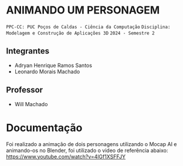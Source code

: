 # ANIMANDO UM PERSONAGEM 

`PPC-CC: PUC Poços de Caldas - Ciência da Computação`
`Disciplina: Modelagem e Construção de Aplicações 3D`
`2024 - Semestre 2`

## Integrantes

- Adryan Henrique Ramos Santos
- Leonardo Morais Machado

## Professor

- Will Machado

# Documentação
 Foi realizado a animação de dois personagens utilizando o Mocap AI e animando-os no Blender, foi utilizado o video de referência abaixo:
 https://www.youtube.com/watch?v=4lGf1XSFFJY


